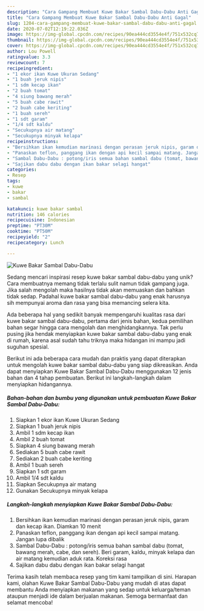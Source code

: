 ```yaml
---
description: "Cara Gampang Membuat Kuwe Bakar Sambal Dabu-Dabu Anti Gagal"
title: "Cara Gampang Membuat Kuwe Bakar Sambal Dabu-Dabu Anti Gagal"
slug: 1204-cara-gampang-membuat-kuwe-bakar-sambal-dabu-dabu-anti-gagal
date: 2020-07-02T12:19:22.036Z
image: https://img-global.cpcdn.com/recipes/90ea444cd3554e4f/751x532cq70/kuwe-bakar-sambal-dabu-dabu-foto-resep-utama.jpg
thumbnail: https://img-global.cpcdn.com/recipes/90ea444cd3554e4f/751x532cq70/kuwe-bakar-sambal-dabu-dabu-foto-resep-utama.jpg
cover: https://img-global.cpcdn.com/recipes/90ea444cd3554e4f/751x532cq70/kuwe-bakar-sambal-dabu-dabu-foto-resep-utama.jpg
author: Lou Powell
ratingvalue: 3.3
reviewcount: 7
recipeingredient:
- "1 ekor ikan Kuwe Ukuran Sedang"
- "1 buah jeruk nipis"
- "1 sdm kecap ikan"
- "2 buah tomat"
- "4 siung bawang merah"
- "5 buah cabe rawit"
- "2 buah cabe keriting"
- "1 buah sereh"
- "1 sdt garam"
- "1/4 sdt kaldu"
- "Secukupnya air matang"
- "Secukupnya minyak kelapa"
recipeinstructions:
- "Bersihkan ikan kemudian marinasi dengan perasan jeruk nipis, garam dan kecap ikan. Diamkan 10 menit"
- "Panaskan teflon, panggang ikan dengan api kecil sampai matang. Jangan lupa dibalik"
- "Sambal Dabu-Dabu : potong/iris semua bahan sambal dabu (tomat, bawang merah, cabe, dan sereh). Beri garam, kaldu, minyak kelapa dan air matang kemudian aduk rata. Koreksi rasa"
- "Sajikan dabu dabu dengan ikan bakar selagi hangat"
categories:
- Resep
tags:
- kuwe
- bakar
- sambal

katakunci: kuwe bakar sambal 
nutrition: 146 calories
recipecuisine: Indonesian
preptime: "PT30M"
cooktime: "PT50M"
recipeyield: "2"
recipecategory: Lunch

---
```



![Kuwe Bakar Sambal Dabu-Dabu](https://img-global.cpcdn.com/recipes/90ea444cd3554e4f/751x532cq70/kuwe-bakar-sambal-dabu-dabu-foto-resep-utama.jpg)

Sedang mencari inspirasi resep kuwe bakar sambal dabu-dabu yang unik? Cara membuatnya memang tidak terlalu sulit namun tidak gampang juga. Jika salah mengolah maka hasilnya tidak akan memuaskan dan bahkan tidak sedap. Padahal kuwe bakar sambal dabu-dabu yang enak harusnya sih mempunyai aroma dan rasa yang bisa memancing selera kita.



Ada beberapa hal yang sedikit banyak mempengaruhi kualitas rasa dari kuwe bakar sambal dabu-dabu, pertama dari jenis bahan, kedua pemilihan bahan segar hingga cara mengolah dan menghidangkannya. Tak perlu pusing jika hendak menyiapkan kuwe bakar sambal dabu-dabu yang enak di rumah, karena asal sudah tahu triknya maka hidangan ini mampu jadi suguhan spesial.


Berikut ini ada beberapa cara mudah dan praktis yang dapat diterapkan untuk mengolah kuwe bakar sambal dabu-dabu yang siap dikreasikan. Anda dapat menyiapkan Kuwe Bakar Sambal Dabu-Dabu menggunakan 12 jenis bahan dan 4 tahap pembuatan. Berikut ini langkah-langkah dalam menyiapkan hidangannya.

<!--inarticleads1-->

##### Bahan-bahan dan bumbu yang digunakan untuk pembuatan Kuwe Bakar Sambal Dabu-Dabu:

1. Siapkan 1 ekor ikan Kuwe Ukuran Sedang
1. Siapkan 1 buah jeruk nipis
1. Ambil 1 sdm kecap ikan
1. Ambil 2 buah tomat
1. Siapkan 4 siung bawang merah
1. Sediakan 5 buah cabe rawit
1. Sediakan 2 buah cabe keriting
1. Ambil 1 buah sereh
1. Siapkan 1 sdt garam
1. Ambil 1/4 sdt kaldu
1. Siapkan Secukupnya air matang
1. Gunakan Secukupnya minyak kelapa




<!--inarticleads2-->

##### Langkah-langkah menyiapkan Kuwe Bakar Sambal Dabu-Dabu:

1. Bersihkan ikan kemudian marinasi dengan perasan jeruk nipis, garam dan kecap ikan. Diamkan 10 menit
1. Panaskan teflon, panggang ikan dengan api kecil sampai matang. Jangan lupa dibalik
1. Sambal Dabu-Dabu : potong/iris semua bahan sambal dabu (tomat, bawang merah, cabe, dan sereh). Beri garam, kaldu, minyak kelapa dan air matang kemudian aduk rata. Koreksi rasa
1. Sajikan dabu dabu dengan ikan bakar selagi hangat




Terima kasih telah membaca resep yang tim kami tampilkan di sini. Harapan kami, olahan Kuwe Bakar Sambal Dabu-Dabu yang mudah di atas dapat membantu Anda menyiapkan makanan yang sedap untuk keluarga/teman ataupun menjadi ide dalam berjualan makanan. Semoga bermanfaat dan selamat mencoba!

